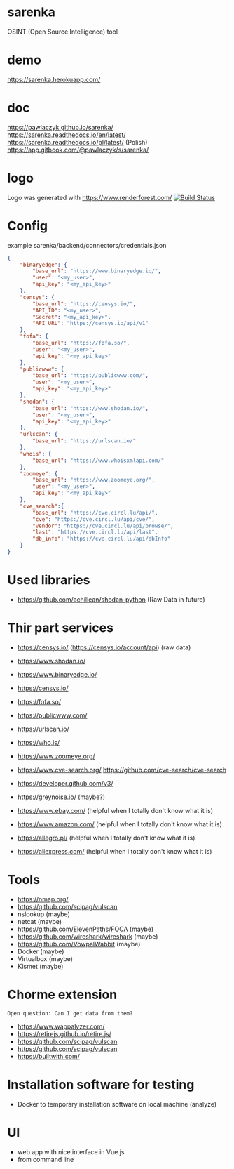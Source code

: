 # sarenka
OSINT (Open Source Intelligence) tool

# demo
https://sarenka.herokuapp.com/

# doc
https://pawlaczyk.github.io/sarenka/
https://sarenka.readthedocs.io/en/latest/
https://sarenka.readthedocs.io/pl/latest/ (Polish)
https://app.gitbook.com/@pawlaczyk/s/sarenka/

# logo
Logo was generated with https://www.renderforest.com/
[![Build Status](https://travis-ci.org/joemccann/dillinger.svg?branch=master)](https://travis-ci.org/joemccann/dillinger)



# Config
example sarenka/backend/connectors/credentials.json

```json
{   
    "binaryedge": {
        "base_url": "https://www.binaryedge.io/",
        "user": "<my_user>",
        "api_key": "<my_api_key>"
    },
    "censys": {
        "base_url": "https://censys.io/",
        "API_ID": "<my_user>",
        "Secret": "<my_api_key>",
        "API_URL": "https://censys.io/api/v1"
    },
    "fofa": {
        "base_url": "https://fofa.so/",
        "user": "<my_user>",
        "api_key": "<my_api_key>"
    },
    "publicwww": {
        "base_url": "https://publicwww.com/",
        "user": "<my_user>",
        "api_key": "<my_api_key>"
    },
    "shodan": {
        "base_url": "https://www.shodan.io/",
        "user": "<my_user>",
        "api_key": "<my_api_key>"
    },
    "urlscan": {
        "base_url": "https://urlscan.io/"
    },
    "whois": {
        "base_url": "https://www.whoisxmlapi.com/"
    },
    "zoomeye": {
        "base_url": "https://www.zoomeye.org/",
        "user": "<my_user>",
        "api_key": "<my_api_key>"
    },
    "cve_search":{
        "base_url": "https://cve.circl.lu/api/",
        "cve": "https://cve.circl.lu/api/cve/",
        "vendor": "https://cve.circl.lu/api/browse/",
        "last": "https://cve.circl.lu/api/last",
        "db_info": "https://cve.circl.lu/api/dbInfo"
    }
}
```

# Used libraries
  - https://github.com/achillean/shodan-python (Raw Data in future)

# Thir part services
  - https://censys.io/ (https://censys.io/account/api) (raw data)
  - https://www.shodan.io/
  - https://www.binaryedge.io/
  - https://censys.io/
  - https://fofa.so/
  - https://publicwww.com/
  - https://urlscan.io/
  - https://who.is/
  - https://www.zoomeye.org/
  - https://www.cve-search.org/ https://github.com/cve-search/cve-search
  - https://developer.github.com/v3/

  - https://greynoise.io/ (maybe?)
  - https://www.ebay.com/ (helpful when I totally don't know what it is)
  - https://www.amazon.com/ (helpful when I totally don't know what it is)
  - https://allegro.pl/ (helpful when I totally don't know what it is)
  - https://aliexpress.com/ (helpful when I totally don't know what it is)

# Tools
  - https://nmap.org/ 
  - https://github.com/scipag/vulscan
  - nslookup (maybe)
  - netcat (maybe)
  - https://github.com/ElevenPaths/FOCA (maybe)
  - https://github.com/wireshark/wireshark (maybe)
  - https://github.com/VowpalWabbit (maybe)
  - Docker (maybe)
  - Virtualbox (maybe)
  - Kismet (maybe)

# Chorme extension
    Open question: Can I get data from them?
  - https://www.wappalyzer.com/
  - https://retirejs.github.io/retire.js/
  - https://github.com/scipag/vulscan
  - https://github.com/scipag/vulscan
  - https://builtwith.com/

# Installation software for testing
  - Docker to temporary installation software on local machine (analyze)

# UI
  - web app with nice interface in Vue.js
  - from command line


